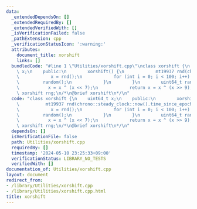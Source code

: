```yaml
---
data:
  _extendedDependsOn: []
  _extendedRequiredBy: []
  _extendedVerifiedWith: []
  _isVerificationFailed: false
  _pathExtension: cpp
  _verificationStatusIcon: ':warning:'
  attributes:
    document_title: xorshift
    links: []
  bundledCode: "#line 1 \"Utilities/xorshift.cpp\"\nclass xorshift {\n    uint64_t\
    \ x;\n    public:\n        xorshift() {\n            mt19937 rnd(chrono::steady_clock::now().time_since_epoch().count());\n\
    \            x = rnd();\n            for (int i = 0; i < 100; i++) {\n       \
    \         random();\n            }\n        }\n        uint64_t random() {\n \
    \           x = x ^ (x << 7);\n            return x = x ^ (x >> 9);\n    }\n};\
    \ xorshift rng;\n/*\n@brief xorshift\n*/\n"
  code: "class xorshift {\n    uint64_t x;\n    public:\n        xorshift() {\n  \
    \          mt19937 rnd(chrono::steady_clock::now().time_since_epoch().count());\n\
    \            x = rnd();\n            for (int i = 0; i < 100; i++) {\n       \
    \         random();\n            }\n        }\n        uint64_t random() {\n \
    \           x = x ^ (x << 7);\n            return x = x ^ (x >> 9);\n    }\n};\
    \ xorshift rng;\n/*\n@brief xorshift\n*/\n"
  dependsOn: []
  isVerificationFile: false
  path: Utilities/xorshift.cpp
  requiredBy: []
  timestamp: '2024-05-10 23:25:33+09:00'
  verificationStatus: LIBRARY_NO_TESTS
  verifiedWith: []
documentation_of: Utilities/xorshift.cpp
layout: document
redirect_from:
- /library/Utilities/xorshift.cpp
- /library/Utilities/xorshift.cpp.html
title: xorshift
---
```

